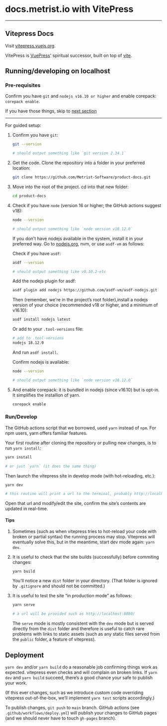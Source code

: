# docs.metrist.io with VitePress

---


## Vitepress Docs

Visit [vitepress.vuejs.org](https://vitepress.vuejs.org).

VitePress is [VuePress](https://vuepress.vuejs.org)' spiritual successor, built on top of [vite](https://github.com/vitejs/vite).

## Running/developing on localhost

### Pre-requisites

Confirm you have `git` and `nodejs v16.10 or higher` and enable corepack: `corepack enable`.

If you have those things, skip to [next section](#rundevelop)

---

For guided setup:

1. Confirm you have `git`:

	```sh
	git --version

	# should output something like `git version 2.34.1`
	```

1. Get the code. Clone the repository into a folder in your preferred location:

	```sh
	git clone https://github.com/Metrist-Software/product-docs.git
	```

1. Move into the root of the project. cd into that new folder:

	```sh
	cd product-docs
	```

1. Check if you have `node` (version 16 or higher; the GitHub actions suggest v18):

	```sh
	node --version

	# should output something like `node version v18.12.0`
	```

	If you don't have nodejs available in the system, install it in your preferred way. Go to [nodejs.org](https://nodejs.org/en/download/), nvm, or use `asdf-vm` as follows:

	Check if you have `asdf`:

	```sh
	asdf --version

	# should output something like v0.10.2-etc
	```

	Add the nodejs plugin for asdf:

	```sh
	asdf plugin add nodejs https://github.com/asdf-vm/asdf-nodejs.git
	```

	Then (remember, we're in the project’s root folder),install a nodejs version of your choice (recommended v18 or higher, and a minimum of v16.10):

	```sh
	asdf install nodejs latest
	```

	Or add to your `.tool-versions` file:

	```sh
	# add to .tool-versions
	nodejs 18.12.0
	```

	And run `asdf install`.

	Confirm nodejs is available:

	```sh
	node --version

	# should output something like `node version v18.12.0`
	```

1. And enable corepack: it is bundled in nodejs (since v16.10) but is opt-in. It simplifies the installion of yarn.

	```sh
	corepack enable
	```

### Run/Develop

The GitHub actions script that we borrowed, used `yarn` instead of `npm`. For npm users, yarn offers familiar features.

Your first routine after cloning the repository or pulling new changes, is to run `yarn install`:

```sh
yarn install

# or just `yarn` (it does the same thing)
```

Then launch the vitepress site in develop mode (with hot-reloading, etc.):

```sh
yarn dev

# this routine will print a url to the terminal, probably http://localhost:5173
```

Open that url and modify/edit the site, confirm the  site’s contents are updated in real-time.

#### Tips

1. Sometimes (such as when vitepress tries to hot-reload your code with broken or partial syntax) the running process may stop. Vitepress will eventually solve this, but in the meantime, start dev mode again: `yarn dev`.

1. It is useful to check that the site builds (successfully) before commiting changes:

	```sh
	yarn build
	```

	You'll notice a new `dist` folder in your directory. (That folder is ignored by `.gitignore` and should not be committed.)

1. It is useful to test the site “in production mode” as follows:

	```sh
	yarn serve

	# a url will be provided such as http://localhost:8080/
	```

	The `serve` mode is mostly consistent with the `dev` mode but is served directly from the `dist` folder and therefore is useful to catch rare problems with links to static assets (such as any static files served from the `public` folder, a feature of vitepress).

## Deployment

`yarn dev` and/or `yarn build` do a reasonable job confirming things work as expected. vitepress even checks and will complain on broken links. If `yarn dev` and `yarn build` succeed, there’s a good chance your safe to publish your work.

(If this ever changes, such as we introduce custom code overriding vitepress out-of-the-box, we’ll implement `yarn test` scripts accordingly.)

To publish changes, `git push` to `main` branch. GitHub actions (see `.github/workflows/deploy.yml`) will publish your changes to GitHub pages (and we should never have to touch `gh-pages` branch).
